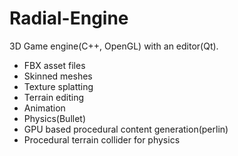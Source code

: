 Radial-Engine
=============

3D Game engine(C++, OpenGL) with an editor(Qt).

- FBX asset files
- Skinned meshes
- Texture splatting
- Terrain editing
- Animation
- Physics(Bullet)
- GPU based procedural content generation(perlin)
- Procedural terrain collider for physics
